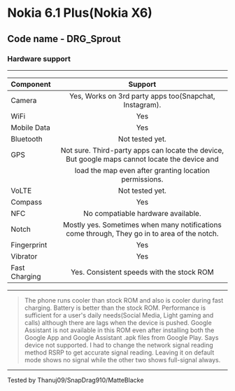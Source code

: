 # Nokia 6.1 Plus(Nokia X6)
## Code name - DRG_Sprout
### Hardware support
----------------------------------------------------------------------------------------------------------------------------

Component      | Support
:---------------|:--------------------------------------------------------------------------------------------: |
Camera         | Yes, Works on 3rd party apps too(Snapchat, Instagram).                                         |
WiFi           | Yes                                                                                            |
Mobile Data    | Yes                                                                                            |
Bluetooth      | Not tested yet.                                                                                |
GPS            | Not sure. Third-party apps can locate the device, But google maps cannot locate the device and |
               | load the map even after granting location permissions.                                         |
VoLTE          | Not tested yet.                                                                                |
Compass        | Yes                                                                                            |
NFC            | No compatiable hardware available.                                                             |
Notch          | Mostly yes. Sometimes when many notifications come through, They go in to area of the notch.   |
Fingerprint    | Yes                                                                                            |
Vibrator       | Yes                                                                                            |
Fast Charging  | Yes. Consistent speeds with the stock ROM                                                      |
---------------------------------------------------------------------------------------------------------------------------
>The phone runs cooler than stock ROM and also is cooler during fast charging. Battery is better than the stock ROM. Performance is sufficient for a user's daily needs(Social Media, Light gaming and calls) although there are lags when the device is pushed.
>Google Assistant is not available in this ROM even after installing both the Google App and Google Assistant .apk files from Google Play. Says device not supported.
>I had to change the network signal reading method RSRP to get accurate signal reading. Leaving it on default mode shows no signal while the other two shows full-signal always.
---------------------------------------------------------------------------------------------------------------------------
Tested by Thanuj09/SnapDrag910/MatteBlacke


